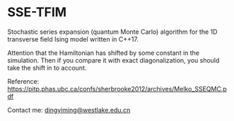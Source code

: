 # SSE-TFIM
Stochastic series expansion (quantum Monte Carlo) algorithm for the 1D transverse field Ising model written in C++17.

Attention that the Hamiltonian has shifted by some constant in the simulation. Then if you compare it with exact diagonalization, you should take the shift in to account.

Reference: https://pitp.phas.ubc.ca/confs/sherbrooke2012/archives/Melko_SSEQMC.pdf

Contact me: dingyiming@westlake.edu.cn
